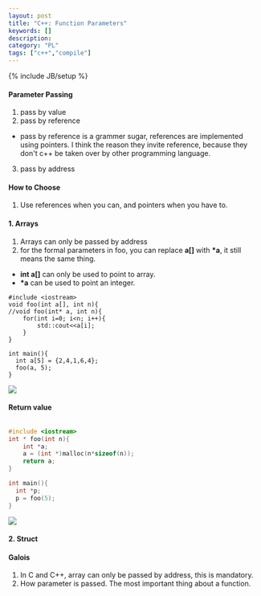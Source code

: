 ```yaml
--- 
layout: post 
title: "C++: Function Parameters" 
keywords: [] 
description: 
category: "PL"
tags: ["c++","compile"]
--- 
```

{% include JB/setup %}

#### Parameter Passing
1. pass by value
2. pass by reference
- pass by reference is a grammer sugar, references are implemented using
  pointers. I think the reason they invite reference, because they don't c++ be
  taken over by other programming language.
3. pass by address



#### How to Choose
1. Use references when you can, and pointers when you have to.


#### 1. Arrays
1. Arrays can only be passed by address
2. for the formal parameters in foo, you can replace **a[]** with **\*a**, it
   still means the same thing. 
- **int a[]** can only be used to point to array.
- **\*a** can be used to point an integer.


```code
#include <iostream>
void foo(int a[], int n){
//void foo(int* a, int n){
    for(int i=0; i<n; i++){
        std::cout<<a[i];
    }
}

int main(){
  int a[5] = {2,4,1,6,4};
  foo(a, 5);
}
```
 
<img src="{{IMAGE_PATH}}/pl-cpp-function-parameter-array.png">


#### Return value
```cpp

#include <iostream>
int * foo(int n){
    int *a;
    a = (int *)malloc(n*sizeof(n));
    return a;
}

int main(){
  int *p;
  p = foo(5);
}
```
<img src="{{IMAGE_PATH}}/pl-cpp-function-parameter-array-return-value.png">


#### 2. Struct


#### Galois
1. In C and C++, array can only be passed by address, this is mandatory.
2. How parameter is passed. The most important thing about a function.
